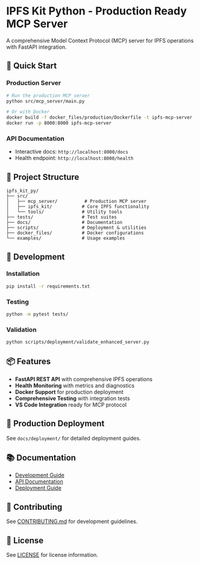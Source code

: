 # IPFS Kit Python - Production Ready MCP Server

A comprehensive Model Context Protocol (MCP) server for IPFS operations with FastAPI integration.

## 🚀 Quick Start

### Production Server
```bash
# Run the production MCP server
python src/mcp_server/main.py

# Or with Docker
docker build -f docker_files/production/Dockerfile -t ipfs-mcp-server .
docker run -p 8000:8000 ipfs-mcp-server
```

### API Documentation
- Interactive docs: `http://localhost:8000/docs`
- Health endpoint: `http://localhost:8000/health`

## 📁 Project Structure

```
ipfs_kit_py/
├── src/
│   ├── mcp_server/          # Production MCP server
│   ├── ipfs_kit/           # Core IPFS functionality
│   └── tools/              # Utility tools
├── tests/                  # Test suites
├── docs/                   # Documentation
├── scripts/                # Deployment & utilities
├── docker_files/           # Docker configurations
└── examples/               # Usage examples
```

## 🔧 Development

### Installation
```bash
pip install -r requirements.txt
```

### Testing
```bash
python -m pytest tests/
```

### Validation
```bash
python scripts/deployment/validate_enhanced_server.py
```

## 📦 Features

- **FastAPI REST API** with comprehensive IPFS operations
- **Health Monitoring** with metrics and diagnostics
- **Docker Support** for production deployment
- **Comprehensive Testing** with integration tests
- **VS Code Integration** ready for MCP protocol

## 🚀 Production Deployment

See `docs/deployment/` for detailed deployment guides.

## 📚 Documentation

- [Development Guide](docs/development/)
- [API Documentation](docs/api/)
- [Deployment Guide](docs/deployment/)

## 🤝 Contributing

See [CONTRIBUTING.md](CONTRIBUTING.md) for development guidelines.

## 📄 License

See [LICENSE](LICENSE) for license information.
